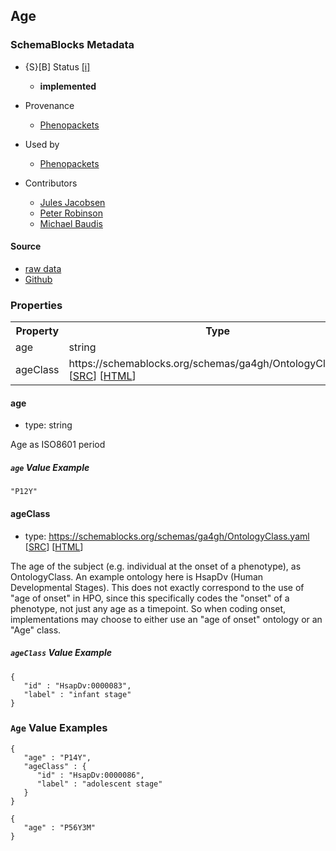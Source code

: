 
## Age

### SchemaBlocks Metadata

* {S}[B] Status  [[i]](https://schemablocks.org/about/sb-status-levels.html)
    - __implemented__


* Provenance  

    - [Phenopackets](https://github.com/phenopackets/phenopacket-schema/blob/master/docs/age.rst)  

* Used by  

    - [Phenopackets](https://github.com/phenopackets/phenopacket-schema/blob/master/docs/age.rst)  

* Contributors  

    - [Jules Jacobsen](https://orcid.org/0000-0002-3265-15918)  
    - [Peter Robinson](https://orcid.org/0000-0002-0736-91998)  
    - [Michael Baudis](https://orcid.org/0000-0002-9903-4248)  
<!--more-->

#### Source

* [raw data](./Age.yaml)
* [Github](https://github.com/ga4gh-schemablocks/playground/blob/master/sb-meta/Age.yaml)

### Properties

<table>
  <tr>
    <th>Property</th>
    <th>Type</th>
  </tr>
  <tr>
    <td>age</td>
    <td>string</td>
  </tr>
  <tr>
    <td>ageClass</td>
    <td>https://schemablocks.org/schemas/ga4gh/OntologyClass.yaml [<a href="https://schemablocks.org/schemas/ga4gh/OntologyClass.yaml" target="_BLANK">SRC</a>] [<a href="https://schemablocks.org/schemas/ga4gh/OntologyClass.html" target="_BLANK">HTML</a>]</td>
  </tr>

</table>

    
#### age

* type: string

Age as ISO8601 period

##### `age` Value Example  

```
"P12Y"
```
    
#### ageClass

* type: https://schemablocks.org/schemas/ga4gh/OntologyClass.yaml [<a href="https://schemablocks.org/schemas/ga4gh/OntologyClass.yaml" target="_BLANK">SRC</a>] [<a href="https://schemablocks.org/schemas/ga4gh/OntologyClass.html" target="_BLANK">HTML</a>]

The age of the subject (e.g. individual at the onset of a phenotype),
as OntologyClass. An example ontology here is HsapDv (Human
Developmental Stages).
This does not exactly correspond to the use of "age of onset" in HPO,
since this specifically codes the "onset" of a phenotype, not just any
age as a timepoint. So when coding onset, implementations may choose
to either use an "age of onset" ontology or an "Age" class.


##### `ageClass` Value Example  

```
{
   "id" : "HsapDv:0000083",
   "label" : "infant stage"
}
```

### `Age` Value Examples  

```
{
   "age" : "P14Y",
   "ageClass" : {
      "id" : "HsapDv:0000086",
      "label" : "adolescent stage"
   }
}
```
```
{
   "age" : "P56Y3M"
}
```

